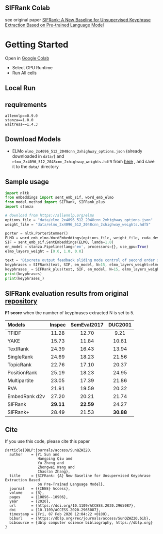 ## SIFRank Colab

see original paper [SIFRank: A New Baseline for Unsupervised Keyphrase Extraction Based on Pre-trained Language Model](https://ieeexplore.ieee.org/document/8954611)

# Getting Started

Open in [Google Colab](https://colab.research.google.com/github/PandaWhoCodes/SIFRank-Colab/blob/master/SIFRank.ipynb)
- Select GPU Runtime 
- Run All cells

## Local Run

## requirements
```text
allennlp==0.9.0
stanza==1.0.0
waitress==1.4.3
```
## Download Models
* ELMo ``elmo_2x4096_512_2048cnn_2xhighway_options.json`` (already downloaded in `data/`) and 
``elmo_2x4096_512_2048cnn_2xhighway_weights.hdf5`` from [here](https://allennlp.org/elmo) , and save it to the `data/` directory

## Sample usage
```python
import nltk
from embeddings import sent_emb_sif, word_emb_elmo
from model.method import SIFRank, SIFRank_plus
import stanza

# download from https://allennlp.org/elmo
options_file = "data/elmo_2x4096_512_2048cnn_2xhighway_options.json"
weight_file = "data/elmo_2x4096_512_2048cnn_2xhighway_weights.hdf5"

porter = nltk.PorterStemmer()
ELMO = word_emb_elmo.WordEmbeddings(options_file, weight_file, cuda_device=0)
SIF = sent_emb_sif.SentEmbeddings(ELMO, lamda=1.0)
en_model = stanza.Pipeline(lang='en', processors={}, use_gpu=True)
elmo_layers_weight = [0.0, 1.0, 0.0]

text = "Discrete output feedback sliding mode control of second order systems - a moving switching line approach The sliding mode control systems (SMCS) for which the switching variable is designed independent of the initial conditions are known to be sensitive to parameter variations and extraneous disturbances during the reaching phase. For second order systems this drawback is eliminated by using the moving switching line technique where the switching line is initially designed to pass the initial conditions and is subsequently moved towards a predetermined switching line. In this paper, we make use of the above idea of moving switching line together with the reaching law approach to design a discrete output feedback sliding mode control. The main contributions of this work are such that we do not require to use system states as it makes use of only the output samples for designing the controller. and by using the moving switching line a low sensitivity system is obtained through shortening the reaching phase. Simulation results show that the fast output sampling feedback guarantees sliding motion similar to that obtained using state feedback"
keyphrases = SIFRank(text, SIF, en_model, N=15, elmo_layers_weight=elmo_layers_weight)
keyphrases_ = SIFRank_plus(text, SIF, en_model, N=15, elmo_layers_weight=elmo_layers_weight)
print(keyphrases)
print(keyphrases_)
```

## SIFRank evaluation results from original [repository](https://github.com/sunyilgdx/SIFRank)
**F1 score** when the number of keyphrases extracted N is set to 5.

| Models       | Inspec       | SemEval2017   | DUC2001      |
| :-----       | :----:       | :----:        |:----:        |
| TFIDF        | 11.28        | 12.70         |  9.21        |
| YAKE         | 15.73        | 11.84         | 10.61        |
| TextRank     | 24.39        | 16.43         | 13.94        |
| SingleRank   | 24.69        | 18.23         | 21.56        |
| TopicRank    | 22.76        | 17.10         | 20.37        |
| PositionRank | 25.19        | 18.23         | 24.95        |
| Multipartite | 23.05        | 17.39         | 21.86        |
| RVA          | 21.91        | 19.59         | 20.32        |
| EmbedRank d2v| 27.20        | 20.21         | 21.74        |
| SIFRank      | **29.11**        | **22.59**         | 24.27        |
| SIFRank+     | 28.49        | 21.53         | **30.88**        |

## Cite
If you use this code, please cite this paper
```
@article{DBLP:journals/access/SunQZWZ20,
  author    = {Yi Sun and
               Hangping Qiu and
               Yu Zheng and
               Zhongwei Wang and
               Chaoran Zhang},
  title     = {SIFRank: {A} New Baseline for Unsupervised Keyphrase Extraction Based
               on Pre-Trained Language Model},
  journal   = {{IEEE} Access},
  volume    = {8},
  pages     = {10896--10906},
  year      = {2020},
  url       = {https://doi.org/10.1109/ACCESS.2020.2965087},
  doi       = {10.1109/ACCESS.2020.2965087},
  timestamp = {Fri, 07 Feb 2020 12:04:22 +0100},
  biburl    = {https://dblp.org/rec/journals/access/SunQZWZ20.bib},
  bibsource = {dblp computer science bibliography, https://dblp.org}
}
```
